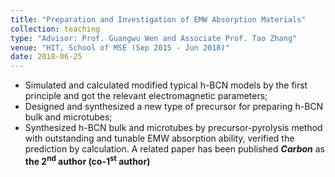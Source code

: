 ```yaml
---
title: "Preparation and Investigation of EMW Absorption Materials"
collection: teaching
type: "Advisor: Prof. Guangwu Wen and Associate Prof. Tao Zhang"
venue: "HIT, School of MSE (Sep 2015 - Jun 2018)"
date: 2018-06-25
---
```


* Simulated and calculated modified typical h-BCN models by the first principle and got the relevant electromagnetic parameters;     
* Designed and synthesized a new type of precursor for preparing h-BCN bulk and microtubes;        
* Synthesized h-BCN bulk and microtubes by precursor-pyrolysis method with outstanding and tunable EMW absorption ability, verified the prediction by calculation. A related paper has been published ***Carbon*** as **the 2<sup>nd</sup> author (co-1<sup>st</sup> author)**

